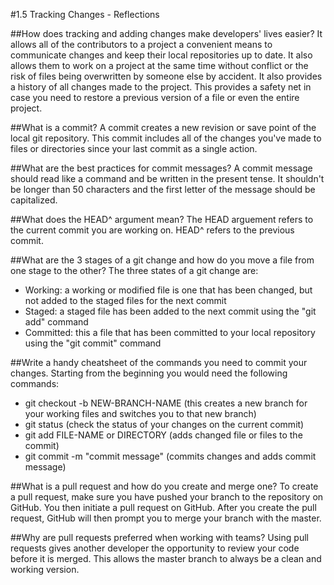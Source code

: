 #1.5 Tracking Changes - Reflections

##How does tracking and adding changes make developers' lives easier?
It allows all of the contributors to a project a convenient means to communicate changes and keep their local repositories up to date. It also allows them to work on a project at the same time without conflict or the risk of files being overwritten by someone else by accident. It also provides a history of all changes made to the project. This provides a safety net in case you need to restore a previous version of a file or even the entire project.

##What is a commit?
A commit creates a new revision or save point of the local git repository. This commit includes all of the changes you've made to files or directories since your last commit as a single action.

##What are the best practices for commit messages?
A commit message should read like a command and be written in the present tense. It shouldn't be longer than 50 characters and the first letter of the message should be capitalized.

##What does the HEAD^ argument mean?
The HEAD arguement refers to the current commit you are working on. HEAD^ refers to the previous commit.

##What are the 3 stages of a git change and how do you move a file from one stage to the other?
The three states of a git change are:
  - Working: a working or modified file is one that has been changed, but not added to the staged files for the next commit
  - Staged: a staged file has been added to the next commit using the "git add" command
  - Committed: this a file that has been committed to your local repository using the "git commit" command

##Write a handy cheatsheet of the commands you need to commit your changes.
Starting from the beginning you would need the following commands:
  - git checkout -b NEW-BRANCH-NAME (this creates a new branch for your working files and switches you to that new branch)
  - git status (check the status of your changes on the current commit)
  - git add FILE-NAME or DIRECTORY (adds changed file or files to the commit)
  - git commit -m "commit message" (commits changes and adds commit message)

##What is a pull request and how do you create and merge one?
To create a pull request, make sure you have pushed your branch to the repository on GitHub. You then initiate a pull request on GitHub. After you create the pull request, GitHub will then prompt you to merge your branch with the master.

##Why are pull requests preferred when working with teams?
Using pull requests gives another developer the opportunity to review your code before it is merged. This allows the master branch to always be a clean and working version.